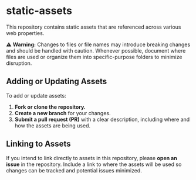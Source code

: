 # static-assets

This repository contains static assets that are referenced across various web properties.

⚠️ **Warning:** Changes to files or file names may introduce breaking changes and should be handled with caution. Whenever possible, document where files are used or organize them into specific-purpose folders to minimize disruption.

## Adding or Updating Assets

To add or update assets:

1. **Fork or clone the repository.**
2. **Create a new branch** for your changes.
3. **Submit a pull request (PR)** with a clear description, including where and how the assets are being used.

## Linking to Assets

If you intend to link directly to assets in this repository, please **open an issue** in the repository. Include a link to where the assets will be used so changes can be tracked and potential issues minimized.
